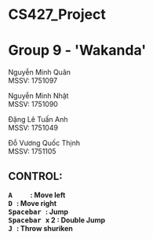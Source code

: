 # CS427_Project
# Group 9 - 'Wakanda'

Nguyễn Minh Quân\
MSSV: 1751097

Nguyễn Minh Nhật\
MSSV: 1751090

Đặng Lê Tuấn Anh\
MSSV: 1751049

Đỗ Vương Quốc Thịnh\
MSSV: 1751105

## CONTROL:

**<kbd> **A** </kbd>&emsp;&emsp;: Move left\
<kbd> **D** </kbd>              : Move right\
<kbd>	**Spacebar** </kbd>       : Jump\
<kbd>	**Spacebar** </kbd> x 2   : Double Jump\
<kbd> **J** </kbd>              : Throw shuriken**

